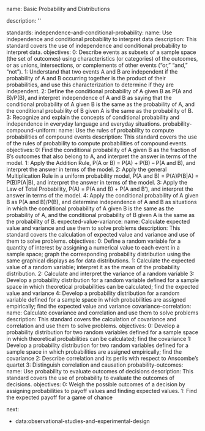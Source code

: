 name: Basic Probability and Distributions

description: ''

standards:
  independence-and-conditional-probability:
    name: Use independence and conditional probability to interpret data
    description: This standard covers the use of independence and conditional probability to interpret data.
    objectives:
      0: Describe events as subsets of a sample space (the set of outcomes) using characteristics (or categories) of the outcomes, or as unions, intersections, or complements of other events (“or,” “and,” “not”).
      1: Understand that two events A and B are independent if the probability of A and B occurring together is the product of their probabilities, and use this characterization to determine if they are independent.
      2: Define the conditional probability of A given B as P(A and B)/P(B), and interpret independence of A and B as saying that the conditional probability of A given B is the same as the probability of A, and the conditional probability of B given A is the same as the probability of B.
      3: Recognize and explain the concepts of conditional probability and independence in everyday language and everyday situations.
  probability-compound-uniform:
    name: Use the rules of probability to compute probabilities of compound events
    description: This standard covers the use of the rules of probability to compute probabilities of compound events.
    objectives:
      0: Find the conditional probability of A given B as the fraction of B’s outcomes that also belong to A, and interpret the answer in terms of the model.
      1: Apply the Addition Rule, P(A or B) = P(A) + P(B) – P(A and B), and interpret the answer in terms of the model.
      2: Apply the general Multiplication Rule in a uniform probability model, P(A and B) = P(A)P(B|A) = P(B)P(A|B), and interpret the answer in terms of the model.
      3: Apply the Law of Total Probability, P(A) = P(A and B) + P(A and B’), and interpret the answer in terms of the model.
      4: Apply the conditional probability of A given B as P(A and B)/P(B), and determine independence of A and B as situations in which the conditional probability of A given B is the same as the probability of A, and the conditional probability of B given A is the same as the probability of B.
  expected-value-variance:
    name: Calculate expected value and variance and use them to solve problems
    description: This standard covers the calculation of expected value and variance and use of them to solve problems.
    objectives:
      0: Define a random variable for a quantity of interest by assigning a numerical value to each event in a sample space; graph the corresponding probability distribution using the same graphical displays as for data distributions.
      1: Calculate the expected value of a random variable; interpret it as the mean of the probability distribution.
      2: Calculate and interpret the variance of a random variable
      3: Develop a probability distribution for a random variable defined for a sample space in which theoretical probabilities can be calculated; find the expected value and variance
      4: Develop a probability distribution for a random variable defined for a sample space in which probabilities are assigned empirically; find the expected value and variance
  covariance-correlation:
    name: Calculate covariance and correlation and use them to solve problems
    description: This standard covers the calculation of covariance and correlation and use them to solve problems.
    objectives:
      0: Develop a probability distribution for two random variables defined for a sample space in which theoretical probabilities can be calculated; find the covariance
      1: Develop a probability distribution for two random variables defined for a sample space in which probabilities are assigned empirically; find the covariance
      2: Describe correlation and its perils with respect to Anscombe’s quartet
      3: Distinguish correlation and causation
  probability-outcomes:
    name: Use probability to evaluate outcomes of decisions
    description: This standard covers the use of probability to evaluate the outcomes of decisions.
    objectives:
      0: Weigh the possible outcomes of a decision by assigning probabilities to payoff values and finding expected values.
      1: Find the expected payoff for a game of chance

next:
  - data:observational-studies-and-experimental-design